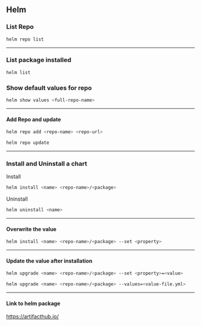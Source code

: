 ## Helm

### List Repo
```sh
helm repo list
```
---
### List package installed
```sh
helm list
```

### Show default values for repo
```sh
helm show values <full-repo-name>
```

---
#### Add Repo and update
```sh
helm repo add <repo-name> <repo-url>
```
```sh
helm repo update
```
----
### Install and Uninstall a chart
Install
```sh
helm install <name> <repo-name>/<package>
```
Uninstall
```sh
helm uninstall <name>
```
----
#### Overwrite the value
```sh
helm install <name> <repo-name>/<package> --set <property>
```

---
#### Update the value after installation
```sh
helm upgrade <name> <repo-name>/<package> --set <property>=<value>
```
```sh
helm upgrade <name> <repo-name>/<package> --values=<value-file.yml>
```
---
#### Link to helm package
https://artifacthub.io/